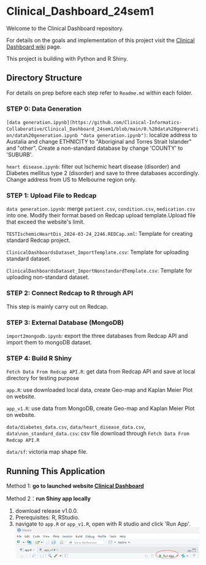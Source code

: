 # Clinical_Dashboard_24sem1
Welcome to the Clinical Dashboard repository.        

For details on the goals and implementation of this project visit the [Clinical Dashboard wiki](https://github.com/Clinical-Informatics-Collaborative/Clinical_Dashboard_24sem1/wiki "Clinical Dashboard wiki") page.       

This project is building with Python and R Shiny.

## Directory Structure
For details on prep before each step refer to `Readme.md` within each folder.       

### STEP 0: Data Generation
`[data generation.ipynb](https://github.com/Clinical-Informatics-Collaborative/Clinical_Dashboard_24sem1/blob/main/0.%20data%20generation/data%20generation.ipynb "data generation.ipynb")`: localize address to Austalia and change ETHNICITY  to "Aboriginal and Torres Strait Islander" and "other". Create a non-standard database by change 'COUNTY' to 'SUBURB'.             

`heart disease.ipynb`: filter out Ischemic heart disease (disorder) and Diabetes mellitus type 2 (disorder) and save to three databases accordingly. Change address from US to Melbourne region only. 

### STEP 1: Upload File to Redcap        
`data generation.ipynb`: merge `patient.csv`, `condition.csv`, `medication.csv` into one. Modify their format based on Redcap upload template.Upload file that exceed the website's limit.    

`TESTIschemicHeartDis_2024-03-24_2246.REDCap.xml`: Template for creating standard Redcap project.           

`ClinicalDashboardsDataset_ImportTemplate.csv`: Template for uploading standard dataset.           

`ClinicalDashboardsDataset_ImportNonstandardTemplate.csv`: Template for uploading non-standard dataset.        


### STEP 2: Connect Redcap to R through API
This step is mainly carry out on Redcap.

### STEP 3: External Database (MongoDB)
`import2mongodb.ipynb`: export the three databases from Redcap API and import them to mongoDB dataset.

### STEP 4: Build R Shiny 
`Fetch Data From Redcap API.R`: get data from Redcap API and save at local directory for testing purpose          

`app.R`: use downloaded local data, create Geo-map and Kaplan Meier Plot on website.        

`app_v1.R`: use data from MongoDB, create Geo-map and Kaplan Meier Plot on website.         

`data/diabetes_data.csv`, `data/heart_disease_data.csv`, `data\non_standard_data.csv`: csv file download through `Fetch Data From Redcap API.R`          

`data/sf`: victoria map shape file.         

## Running This Application
Method 1: **go to launched website [Clinical Dashboard](http://115.146.87.171:3838/sample-apps/Clinical_Dashboard/ "Clinical Dashboard")**             

Method 2：**run Shiny app locally**        
1. download release v1.0.0.           
2. Prerequisites: R, RStudio.           
3. navigate to `app.R` or `app_v1.R`, open with R studio and click 'Run App'.          
   ![run app](https://github.com/Clinical-Informatics-Collaborative/Clinical_Dashboard_24sem1/blob/main/Picture/App.png "run app")

